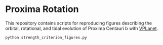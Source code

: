 # Proxima Rotation

This repository contains scripts for reproducing figures describing the orbital, rotational, and tidal evolution of Proxima Centauri b with [VPLanet](https://github.com/VirtualPlanetaryLaboratory/vplanet).

```
python strength_criterion_figures.py
```
